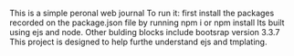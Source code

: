 This is a simple peronal web journal
To run it:
first install the packages recorded on the package.json file by running npm i or npm install
Its built using ejs and node.
Other bulding blocks include bootsrap version 3.3.7
This project is designed to help furthe understand ejs and tmplating. 
